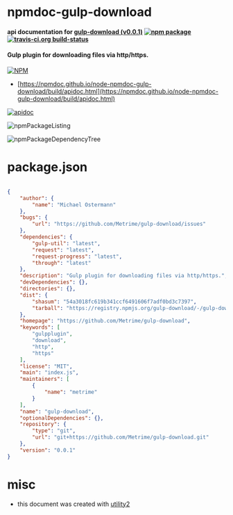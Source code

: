 # npmdoc-gulp-download

#### api documentation for  [gulp-download (v0.0.1)](https://github.com/Metrime/gulp-download)  [![npm package](https://img.shields.io/npm/v/npmdoc-gulp-download.svg?style=flat-square)](https://www.npmjs.org/package/npmdoc-gulp-download) [![travis-ci.org build-status](https://api.travis-ci.org/npmdoc/node-npmdoc-gulp-download.svg)](https://travis-ci.org/npmdoc/node-npmdoc-gulp-download)

#### Gulp plugin for downloading files via http/https.

[![NPM](https://nodei.co/npm/gulp-download.png?downloads=true&downloadRank=true&stars=true)](https://www.npmjs.com/package/gulp-download)

- [https://npmdoc.github.io/node-npmdoc-gulp-download/build/apidoc.html](https://npmdoc.github.io/node-npmdoc-gulp-download/build/apidoc.html)

[![apidoc](https://npmdoc.github.io/node-npmdoc-gulp-download/build/screenCapture.buildCi.browser.%252Ftmp%252Fbuild%252Fapidoc.html.png)](https://npmdoc.github.io/node-npmdoc-gulp-download/build/apidoc.html)

![npmPackageListing](https://npmdoc.github.io/node-npmdoc-gulp-download/build/screenCapture.npmPackageListing.svg)

![npmPackageDependencyTree](https://npmdoc.github.io/node-npmdoc-gulp-download/build/screenCapture.npmPackageDependencyTree.svg)



# package.json

```json

{
    "author": {
        "name": "Michael Ostermann"
    },
    "bugs": {
        "url": "https://github.com/Metrime/gulp-download/issues"
    },
    "dependencies": {
        "gulp-util": "latest",
        "request": "latest",
        "request-progress": "latest",
        "through": "latest"
    },
    "description": "Gulp plugin for downloading files via http/https.",
    "devDependencies": {},
    "directories": {},
    "dist": {
        "shasum": "54a3018fc619b341ccf6491606f7adf0bd3c7397",
        "tarball": "https://registry.npmjs.org/gulp-download/-/gulp-download-0.0.1.tgz"
    },
    "homepage": "https://github.com/Metrime/gulp-download",
    "keywords": [
        "gulpplugin",
        "download",
        "http",
        "https"
    ],
    "license": "MIT",
    "main": "index.js",
    "maintainers": [
        {
            "name": "metrime"
        }
    ],
    "name": "gulp-download",
    "optionalDependencies": {},
    "repository": {
        "type": "git",
        "url": "git+https://github.com/Metrime/gulp-download.git"
    },
    "version": "0.0.1"
}
```



# misc
- this document was created with [utility2](https://github.com/kaizhu256/node-utility2)
